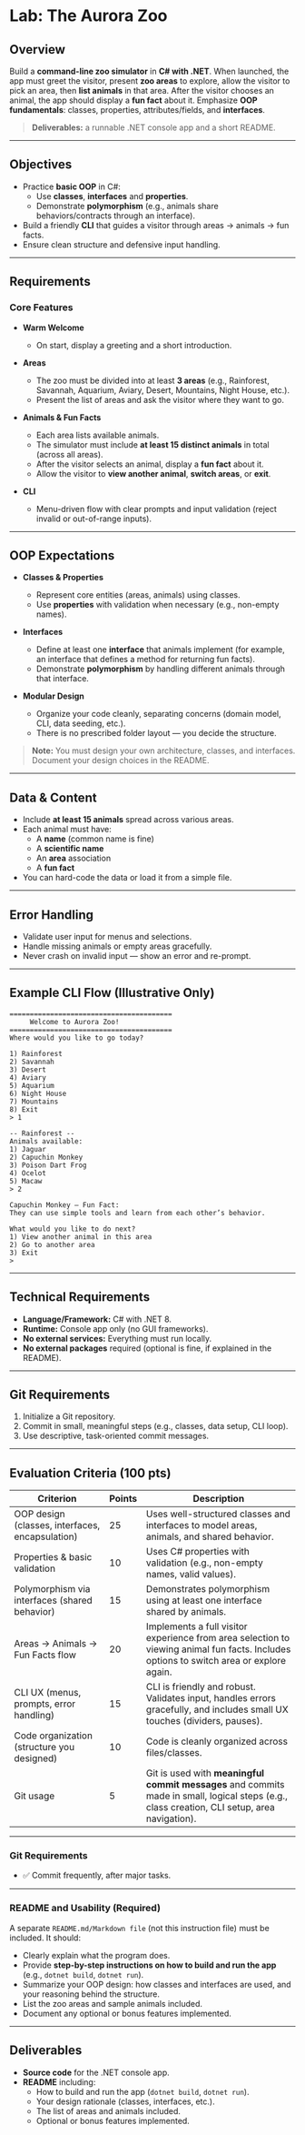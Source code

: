 # Lab: The Aurora Zoo

## Overview

Build a **command-line zoo simulator** in **C# with .NET**. When launched, the app must greet the visitor, present **zoo areas** to explore, allow the visitor to pick an area, then **list animals** in that area. After the visitor chooses an animal, the app should display a **fun fact** about it. Emphasize **OOP fundamentals**: classes, properties, attributes/fields, and **interfaces**.

> **Deliverables:** a runnable .NET console app and a short README.

---

## Objectives

- Practice **basic OOP** in C#:
  - Use **classes**, **interfaces** and **properties**.
  - Demonstrate **polymorphism** (e.g., animals share behaviors/contracts through an interface).
- Build a friendly **CLI** that guides a visitor through areas → animals → fun facts.
- Ensure clean structure and defensive input handling.

---

## Requirements

### Core Features

- **Warm Welcome**
  - On start, display a greeting and a short introduction.

- **Areas**
  - The zoo must be divided into at least **3 areas** (e.g., Rainforest, Savannah, Aquarium, Aviary, Desert, Mountains, Night House, etc.).
  - Present the list of areas and ask the visitor where they want to go.

- **Animals & Fun Facts**
  - Each area lists available animals.
  - The simulator must include **at least 15 distinct animals** in total (across all areas).
  - After the visitor selects an animal, display a **fun fact** about it.
  - Allow the visitor to **view another animal**, **switch areas**, or **exit**.

- **CLI**
  - Menu-driven flow with clear prompts and input validation (reject invalid or out-of-range inputs).

---

## OOP Expectations

- **Classes & Properties**
  - Represent core entities (areas, animals) using classes.
  - Use **properties** with validation when necessary (e.g., non-empty names).

- **Interfaces**
  - Define at least one **interface** that animals implement (for example, an interface that defines a method for returning fun facts).
  - Demonstrate **polymorphism** by handling different animals through that interface.

- **Modular Design**
  - Organize your code cleanly, separating concerns (domain model, CLI, data seeding, etc.).
  - There is no prescribed folder layout — you decide the structure.

> **Note:** You must design your own architecture, classes, and interfaces. Document your design choices in the README.

---

## Data & Content

- Include **at least 15 animals** spread across various areas.
- Each animal must have:
  - A **name** (common name is fine)
  - A **scientific name**
  - An **area** association
  - A **fun fact**
- You can hard-code the data or load it from a simple file.

---

## Error Handling

- Validate user input for menus and selections.
- Handle missing animals or empty areas gracefully.
- Never crash on invalid input — show an error and re-prompt.

---

## Example CLI Flow (Illustrative Only)

```
========================================
     Welcome to Aurora Zoo!
========================================
Where would you like to go today?

1) Rainforest
2) Savannah
3) Desert
4) Aviary
5) Aquarium
6) Night House
7) Mountains
8) Exit
> 1

-- Rainforest --
Animals available:
1) Jaguar
2) Capuchin Monkey
3) Poison Dart Frog
4) Ocelot
5) Macaw
> 2

Capuchin Monkey — Fun Fact:
They can use simple tools and learn from each other’s behavior.

What would you like to do next?
1) View another animal in this area
2) Go to another area
3) Exit
> 
```

---

## Technical Requirements

- **Language/Framework:** C# with .NET 8.
- **Runtime:** Console app only (no GUI frameworks).
- **No external services:** Everything must run locally.
- **No external packages** required (optional is fine, if explained in the README).

---

## Git Requirements

1. Initialize a Git repository.
2. Commit in small, meaningful steps (e.g., classes, data setup, CLI loop).
3. Use descriptive, task-oriented commit messages.

---

## Evaluation Criteria (100 pts)

| Criterion                                               | Points | Description |
|---------------------------------------------------------|--------|-------------|
| OOP design (classes, interfaces, encapsulation)         | 25     | Uses well-structured classes and interfaces to model areas, animals, and shared behavior. |
| Properties & basic validation                           | 10     | Uses C# properties with validation (e.g., non-empty names, valid values). |
| Polymorphism via interfaces (shared behavior)           | 15     | Demonstrates polymorphism using at least one interface shared by animals. |
| Areas → Animals → Fun Facts flow                        | 20     | Implements a full visitor experience from area selection to viewing animal fun facts. Includes options to switch area or explore again. |
| CLI UX (menus, prompts, error handling)                 | 15     | CLI is friendly and robust. Validates input, handles errors gracefully, and includes small UX touches (dividers, pauses). |
| Code organization (structure you designed)              | 10     | Code is cleanly organized across files/classes. |
| Git usage                                               | 5      | Git is used with **meaningful commit messages** and commits made in small, logical steps (e.g., class creation, CLI setup, area navigation). |

---

### Git Requirements

- ✅ Commit frequently, after major tasks.  

---

### README and Usability (Required)

A separate `README.md/Markdown file` (not this instruction file) must be included. It should:

- Clearly explain what the program does.  
- Provide **step-by-step instructions on how to build and run the app** (e.g., `dotnet build`, `dotnet run`).  
- Summarize your OOP design: how classes and interfaces are used, and your reasoning behind the structure.  
- List the zoo areas and sample animals included.  
- Document any optional or bonus features implemented.

---

## Deliverables

- **Source code** for the .NET console app.
- **README** including:
  - How to build and run the app (`dotnet build`, `dotnet run`).
  - Your design rationale (classes, interfaces, etc.).
  - The list of areas and animals included.
  - Optional or bonus features implemented.

